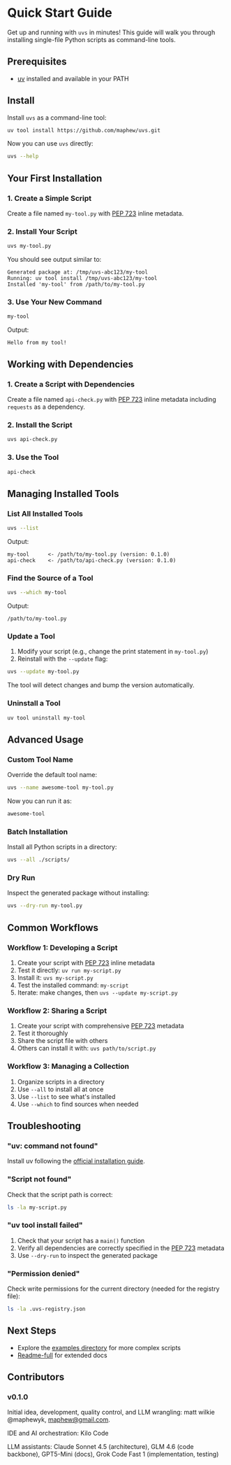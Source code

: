 # Quick Start Guide

Get up and running with `uvs` in minutes! This guide will walk you through installing single-file Python scripts as command-line tools.

## Prerequisites

- [uv](https://docs.astral.sh/uv/getting-started/installation/) installed and available in your PATH

## Install

Install `uvs` as a command-line tool:

```bash
uv tool install https://github.com/maphew/uvs.git
```

Now you can use `uvs` directly:

```bash
uvs --help
```

## Your First Installation

### 1. Create a Simple Script

Create a file named `my-tool.py` with [PEP 723](https://peps.python.org/pep-0723/) inline metadata.

### 2. Install Your Script

```bash
uvs my-tool.py
```

You should see output similar to:

```
Generated package at: /tmp/uvs-abc123/my-tool
Running: uv tool install /tmp/uvs-abc123/my-tool
Installed 'my-tool' from /path/to/my-tool.py
```

### 3. Use Your New Command

```bash
my-tool
```

Output:
```
Hello from my tool!
```

## Working with Dependencies

### 1. Create a Script with Dependencies

Create a file named `api-check.py` with [PEP 723](https://peps.python.org/pep-0723/) inline metadata including `requests` as a dependency.

### 2. Install the Script

```bash
uvs api-check.py
```

### 3. Use the Tool

```bash
api-check
```

## Managing Installed Tools

### List All Installed Tools

```bash
uvs --list
```

Output:
```
my-tool      <- /path/to/my-tool.py (version: 0.1.0)
api-check    <- /path/to/api-check.py (version: 0.1.0)
```

### Find the Source of a Tool

```bash
uvs --which my-tool
```

Output:
```
/path/to/my-tool.py
```

### Update a Tool

1. Modify your script (e.g., change the print statement in `my-tool.py`)
2. Reinstall with the `--update` flag:

```bash
uvs --update my-tool.py
```

The tool will detect changes and bump the version automatically.

### Uninstall a Tool

```bash
uv tool uninstall my-tool
```

## Advanced Usage

### Custom Tool Name

Override the default tool name:

```bash
uvs --name awesome-tool my-tool.py
```

Now you can run it as:
```bash
awesome-tool
```

### Batch Installation

Install all Python scripts in a directory:

```bash
uvs --all ./scripts/
```

### Dry Run

Inspect the generated package without installing:

```bash
uvs --dry-run my-tool.py
```

## Common Workflows

### Workflow 1: Developing a Script

1. Create your script with [PEP 723](https://peps.python.org/pep-0723/) inline metadata
2. Test it directly: `uv run my-script.py`
3. Install it: `uvs my-script.py`
4. Test the installed command: `my-script`
5. Iterate: make changes, then `uvs --update my-script.py`

### Workflow 2: Sharing a Script

1. Create your script with comprehensive [PEP 723](https://peps.python.org/pep-0723/) metadata
2. Test it thoroughly
3. Share the script file with others
4. Others can install it with: `uvs path/to/script.py`

### Workflow 3: Managing a Collection

1. Organize scripts in a directory
2. Use `--all` to install all at once
3. Use `--list` to see what's installed
4. Use `--which` to find sources when needed

## Troubleshooting

### "uv: command not found"

Install uv following the [official installation guide](https://docs.astral.sh/uv/getting-started/installation/).

### "Script not found"

Check that the script path is correct:
```bash
ls -la my-script.py
```

### "uv tool install failed"

1. Check that your script has a `main()` function
2. Verify all dependencies are correctly specified in the [PEP 723](https://peps.python.org/pep-0723/) metadata
3. Use `--dry-run` to inspect the generated package

### "Permission denied"

Check write permissions for the current directory (needed for the registry file):
```bash
ls -la .uvs-registry.json
```

## Next Steps

- Explore the [examples directory](examples/) for more complex scripts
- [Readme-full](Readme-full.md) for extended docs


## Contributors

### v0.1.0

Initial idea, development, quality control, and LLM wrangling: matt wilkie @maphewyk, maphew@gmail.com.

IDE and AI orchestration: Kilo Code

LLM assistants: Claude Sonnet 4.5 (architecture), GLM 4.6 (code backbone), GPT5-Mini (docs), Grok Code Fast 1 (implementation, testing)
